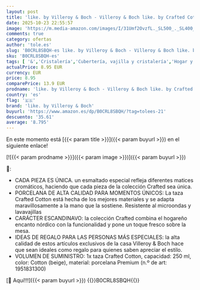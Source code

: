 ```yaml
---
layout: post
title: 'like. by Villeroy & Boch - Villeroy & Boch like. by Crafted Cotton  porcelana premium  taza de café  apta para lavavajillas  apta para microondas  taza con asa  taza de té  taza para bebidas calientes'
date: 2025-10-23 22:55:57
image: 'https://m.media-amazon.com/images/I/31Umf2OvzfL._SL500_._SL400_.jpg'
comments: true
category: ofertas
author: 'tole.es'
slug: 'B0CRL8SBQH-es like. by Villeroy & Boch - Villeroy & Boch like. by...'
sku: 'B0CRL8SBQH-es'
tags: [ '&','Cristalería','Cubertería, vajilla y cristalería','Hogar y cocina','Tazas','Tazas y jarras de café','boch','like. by villeroy & boch','villeroy','🇪🇸', ]
actualPrice: 8.95 EUR
currency: EUR
price: 8.95
comparePrice: 13.9 EUR
prodname: 'like. by Villeroy & Boch - Villeroy & Boch like. by Crafted Cotton  porcelana premium  taza de café  apta para lavavajillas  apta para microondas  taza con asa  taza de té  taza para bebidas calientes'
country: 'es'
flag: '🇪🇸'
brand: 'like. by Villeroy & Boch'
buyurl: 'https://www.amazon.es/dp/B0CRL8SBQH/?tag=tolees-21'
descuento: '35.61'
average: '8.795'
---
```


En este momento está [{{< param title >}}]({{< param buyurl >}}) en el siguiente enlace!

[![{{< param prodname >}}]({{< param image >}})]({{< param buyurl >}})

🔎:

- CADA PIEZA ES ÚNICA. un esmaltado especial refleja diferentes matices cromáticos, haciendo que cada pieza de la colección Crafted sea única.
- PORCELANA DE ALTA CALIDAD PARA MOMENTOS ÚNICOS: La taza Crafted Cotton está hecha de los mejores materiales y se adapta maravillosamente a la mano que la sostiene. Resistente al microondas y lavavajillas
- CARÁCTER ESCANDINAVO: la colección Crafted combina el hogareño encanto nórdico con la funcionalidad y pone un toque fresco sobre la mesa.
- IDEAS DE REGALO PARA LAS PERSONAS MÁS ESPECIALES: la alta calidad de estos artículos exclusivos de la casa Villeroy & Boch hace que sean ideales como regalo para quienes saben apreciar el estilo.
- VOLUMEN DE SUMINISTRO: 1x taza Crafted Cotton, capacidad: 250 ml, color: Cotton (beige), material: porcelana Premium (n.º de art: 1951831300)

[🛒 Aquí!!!]({{< param buyurl >}})
{{<world>}}B0CRL8SBQH{{</world>}}
